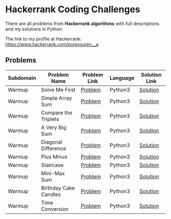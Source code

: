 # Hackerrank Coding Challenges

There are all problems from **Hackerrank algorithms** with full descriptions and my solutions in Python.

The link to my profile at Hackerrank: https://www.hackerrank.com/purevsuren__a

## Problems

|Subdomain|Problem Name|Problem Link|Language|Solution Link|
---|---|---|---|---
|Warmup|Solve Me First|[Problem](https://www.hackerrank.com/challenges/solve-me-first/problem)|Python3|[Solution](Warmup/solveMeFirst.py)|
|Warmup|Simple Array Sum|[Problem](https://www.hackerrank.com/challenges/simple-array-sum/problem)|Python3|[Solution](Warmup/simpleArraySum.py)|
|Warmup|Compare the Triplets|[Problem](https://www.hackerrank.com/challenges/compare-the-triplets/problem)|Python3|[Solution](Warmup/compareTheTriplets.py)|
|Warmup|A Very Big Sum|[Problem](https://www.hackerrank.com/challenges/a-very-big-sum/problem)|Python3|[Solution](Warmup/aVeryBigSum.py)|
|Warmup|Diagonal Difference|[Problem](https://www.hackerrank.com/challenges/diagonal-difference/problem)|Python3|[Solution](Warmup/diagonalDifference.py)|
|Warmup|Plus Minus|[Problem](https://www.hackerrank.com/challenges/plus-minus/problem)|Python3|[Solution](Warmup/plusMinus.py)|
|Warmup|Staircase|[Problem](https://www.hackerrank.com/challenges/staircase/problem)|Python3|[Solution](Warmup/staircase.py)|
|Warmup|Mini-Max Sum|[Problem](https://www.hackerrank.com/challenges/mini-max-sum/problem)|Python3|[Solution](Warmup/miniMaxSum.py)|
|Warmup|Birthday Cake Candles|[Problem](https://www.hackerrank.com/challenges/birthday-cake-candles/problem)|Python3|[Solution](Warmup/birthdayCakeCandles.py)|
|Warmup|Time Conversion|[Problem](https://www.hackerrank.com/challenges/time-conversion/problem)|Python3|[Solution](Warmup/timeConversion.py)|
